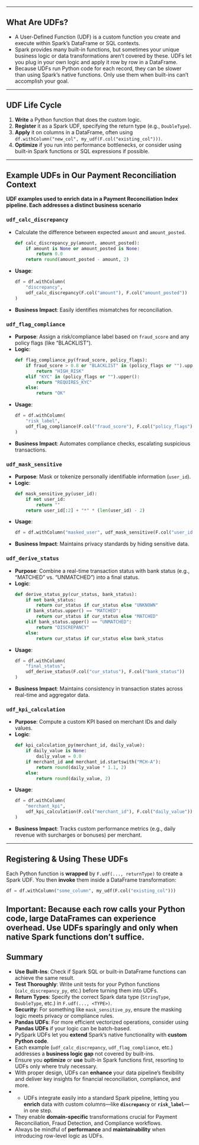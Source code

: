 
---

## What Are UDFs?

- A User-Defined Function (UDF) is a custom function you create and execute within Spark’s DataFrame or SQL contexts.  
- Spark provides many built-in functions, but sometimes your unique business logic or data transformations aren’t covered by these. UDFs let you plug in your own logic and apply it row by row in a DataFrame.  
-  Because UDFs run Python code for each record, they can be slower than using Spark’s native functions. Only use them when built-ins can’t accomplish your goal.

---

## UDF Life Cycle

1. **Write** a Python function that does the custom logic.  
2. **Register** it as a Spark UDF, specifying the return type (e.g., `DoubleType`).  
3. **Apply** it on columns in a DataFrame, often using `df.withColumn("new_col", my_udf(F.col("existing_col")))`.  
4. **Optimize** if you run into performance bottlenecks, or consider using built-in Spark functions or SQL expressions if possible.

---

## Example UDFs in Our Payment Reconciliation Context

**UDF examples used to enrich data in a Payment Reconciliation Index pipeline. Each addresses a distinct business scenario**

### `udf_calc_discrepancy`
- Calculate the difference between expected `amount` and `amount_posted`.
  ```python
  def calc_discrepancy_py(amount, amount_posted):
      if amount is None or amount_posted is None:
          return 0.0
      return round(amount_posted - amount, 2)
  ```
- **Usage**:
  ```python
  df = df.withColumn(
      "discrepancy",
      udf_calc_discrepancy(F.col("amount"), F.col("amount_posted"))
  )
  ```
- **Business Impact**: Easily identifies mismatches for reconciliation.

### `udf_flag_compliance`
- **Purpose**: Assign a risk/compliance label based on `fraud_score` and any policy flags (like “BLACKLIST”).  
- **Logic**:
  ```python
  def flag_compliance_py(fraud_score, policy_flags):
      if fraud_score > 0.8 or "BLACKLIST" in (policy_flags or "").upper():
          return "HIGH_RISK"
      elif "KYC" in (policy_flags or "").upper():
          return "REQUIRES_KYC"
      else:
          return "OK"
  ```
- **Usage**:
  ```python
  df = df.withColumn(
      "risk_label",
      udf_flag_compliance(F.col("fraud_score"), F.col("policy_flags"))
  )
  ```
- **Business Impact**: Automates compliance checks, escalating suspicious transactions.

### `udf_mask_sensitive`
- **Purpose**: Mask or tokenize personally identifiable information (`user_id`).  
- **Logic**:
  ```python
  def mask_sensitive_py(user_id):
      if not user_id:
          return ""
      return user_id[:2] + "*" * (len(user_id) - 2)
  ```
- **Usage**:
  ```python
  df = df.withColumn("masked_user", udf_mask_sensitive(F.col("user_id")))
  ```
- **Business Impact**: Maintains privacy standards by hiding sensitive data.

### `udf_derive_status`
- **Purpose**: Combine a real-time transaction status with bank status (e.g., “MATCHED” vs. “UNMATCHED”) into a final status.  
- **Logic**:
  ```python
  def derive_status_py(cur_status, bank_status):
      if not bank_status:
          return cur_status if cur_status else "UNKNOWN"
      if bank_status.upper() == "MATCHED":
          return cur_status if cur_status else "MATCHED"
      elif bank_status.upper() == "UNMATCHED":
          return "DISCREPANCY"
      else:
          return cur_status if cur_status else bank_status
  ```
- **Usage**:
  ```python
  df = df.withColumn(
      "final_status",
      udf_derive_status(F.col("cur_status"), F.col("bank_status"))
  )
  ```
- **Business Impact**: Maintains consistency in transaction states across real-time and aggregator data.

### `udf_kpi_calculation`
- **Purpose**: Compute a custom KPI based on merchant IDs and daily values.  
- **Logic**:
  ```python
  def kpi_calculation_py(merchant_id, daily_value):
      if daily_value is None:
          daily_value = 0.0
      if merchant_id and merchant_id.startswith("MCH-A"):
          return round(daily_value * 1.1, 2)
      else:
          return round(daily_value, 2)
  ```
- **Usage**:
  ```python
  df = df.withColumn(
      "merchant_kpi",
      udf_kpi_calculation(F.col("merchant_id"), F.col("daily_value"))
  )
  ```
- **Business Impact**: Tracks custom performance metrics (e.g., daily revenue with surcharges or bonuses) per merchant.

---

## Registering & Using These UDFs

Each Python function is **wrapped** by `F.udf(..., returnType)` to create a Spark UDF. You then **invoke** them inside a DataFrame transformation:
```python
df = df.withColumn("some_column", my_udf(F.col("existing_col")))
```
**Important**: Because each row calls your Python code, large DataFrames can experience overhead. Use UDFs sparingly and only when native Spark functions don’t suffice.
---


## Summary

- **Use Built-Ins**: Check if Spark SQL or built-in DataFrame functions can achieve the same result.  
- **Test Thoroughly**: Write unit tests for your Python functions (`calc_discrepancy_py`, etc.) before turning them into UDFs.  
- **Return Types**: Specify the correct Spark data type (`StringType`, `DoubleType`, etc.) in `F.udf(..., <TYPE>)`.  
- **Security**: For something like `mask_sensitive_py`, ensure the masking logic meets privacy or compliance rules.  
- **Pandas UDFs**: For more efficient vectorized operations, consider using **Pandas UDFs** if your logic can be batch-based.
- PySpark UDFs let you **extend** Spark’s native functionality with **custom Python code**.  
- Each example (`udf_calc_discrepancy`, `udf_flag_compliance`, etc.) addresses a **business logic gap** not covered by built-ins.  
- Ensure you **optimize** or **use** built-in Spark functions first, resorting to UDFs only where truly necessary.  
- With proper design, UDFs can **enhance** your data pipeline’s flexibility and deliver key insights for financial reconciliation, compliance, and more.
- - UDFs integrate easily into a standard Spark pipeline, letting you **enrich** data with custom columns—like **`discrepancy`** or **`risk_label`**—in one step.  
- They enable **domain-specific** transformations crucial for Payment Reconciliation, Fraud Detection, and Compliance workflows.  
- Always be mindful of **performance** and **maintainability** when introducing row-level logic as UDFs.
